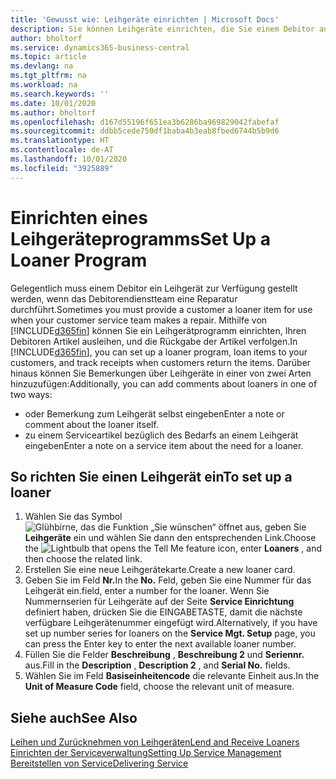 ```yaml
---
title: 'Gewusst wie: Leihgeräte einrichten | Microsoft Docs'
description: Sie können Leihgeräte einrichten, die Sie einem Debitor ausleihen können, wenn er Serviceartikel im Service hat.
author: bholtorf
ms.service: dynamics365-business-central
ms.topic: article
ms.devlang: na
ms.tgt_pltfrm: na
ms.workload: na
ms.search.keywords: ''
ms.date: 10/01/2020
ms.author: bholtorf
ms.openlocfilehash: d167d55196f651ea3b6286ba969829042fabefaf
ms.sourcegitcommit: ddbb5cede750df1baba4b3eab8fbed6744b5b9d6
ms.translationtype: HT
ms.contentlocale: de-AT
ms.lasthandoff: 10/01/2020
ms.locfileid: "3925889"
---
```

# <a name="set-up-a-loaner-program"></a><span data-ttu-id="7aad5-103">Einrichten eines Leihgeräteprogramms</span><span class="sxs-lookup"><span data-stu-id="7aad5-103">Set Up a Loaner Program</span></span>
<span data-ttu-id="7aad5-104">Gelegentlich muss einem Debitor ein Leihgerät zur Verfügung gestellt werden, wenn das Debitorendienstteam eine Reparatur durchführt.</span><span class="sxs-lookup"><span data-stu-id="7aad5-104">Sometimes you must provide a customer a loaner item for use when your customer service team makes a repair.</span></span> <span data-ttu-id="7aad5-105">Mithilfe von [!INCLUDE[d365fin](includes/d365fin_md.md)] können Sie ein Leihgerätprogramm einrichten, Ihren Debitoren Artikel ausleihen, und die Rückgabe der Artikel verfolgen.</span><span class="sxs-lookup"><span data-stu-id="7aad5-105">In [!INCLUDE[d365fin](includes/d365fin_md.md)], you can set up a loaner program, loan items to your customers, and track receipts when customers return the items.</span></span> <span data-ttu-id="7aad5-106">Darüber hinaus können Sie Bemerkungen über Leihgeräte in einer von zwei Arten hinzuzufügen:</span><span class="sxs-lookup"><span data-stu-id="7aad5-106">Additionally, you can add comments about loaners in one of two ways:</span></span>  
  
* <span data-ttu-id="7aad5-107">oder Bemerkung zum Leihgerät selbst eingeben</span><span class="sxs-lookup"><span data-stu-id="7aad5-107">Enter a note or comment about the loaner itself.</span></span>  
* <span data-ttu-id="7aad5-108">zu einem Serviceartikel bezüglich des Bedarfs an einem Leihgerät eingeben</span><span class="sxs-lookup"><span data-stu-id="7aad5-108">Enter a note on a service item about the need for a loaner.</span></span>  

## <a name="to-set-up-a-loaner"></a><span data-ttu-id="7aad5-109">So richten Sie einen Leihgerät ein</span><span class="sxs-lookup"><span data-stu-id="7aad5-109">To set up a loaner</span></span>  
1. <span data-ttu-id="7aad5-110">Wählen Sie das Symbol ![Glühbirne, das die Funktion „Sie wünschen“ öffnet](media/ui-search/search_small.png "Tell Me-Funktion") aus, geben Sie **Leihgeräte** ein und wählen Sie dann den entsprechenden Link.</span><span class="sxs-lookup"><span data-stu-id="7aad5-110">Choose the ![Lightbulb that opens the Tell Me feature](media/ui-search/search_small.png "Tell me what you want to do") icon, enter **Loaners** , and then choose the related link.</span></span>  
2. <span data-ttu-id="7aad5-111">Erstellen Sie eine neue Leihgerätekarte.</span><span class="sxs-lookup"><span data-stu-id="7aad5-111">Create a new loaner card.</span></span> 
3. <span data-ttu-id="7aad5-112">Geben Sie im Feld **Nr.**</span><span class="sxs-lookup"><span data-stu-id="7aad5-112">In the **No.**</span></span> <span data-ttu-id="7aad5-113">Feld,  geben Sie eine Nummer für das Leihgerät ein.</span><span class="sxs-lookup"><span data-stu-id="7aad5-113">field, enter a number for the loaner.</span></span> <span data-ttu-id="7aad5-114">Wenn Sie Nummernserien für Leihgeräte auf der Seite **Service Einrichtung** definiert haben, drücken Sie die EINGABETASTE, damit die nächste verfügbare Leihgerätenummer eingefügt wird.</span><span class="sxs-lookup"><span data-stu-id="7aad5-114">Alternatively, if you have set up number series for loaners on the **Service Mgt. Setup** page, you can press the Enter key to enter the next available loaner number.</span></span>  
4. <span data-ttu-id="7aad5-115">Füllen Sie die Felder **Beschreibung** , **Beschreibung 2** und **Seriennr.** aus.</span><span class="sxs-lookup"><span data-stu-id="7aad5-115">Fill in the **Description** , **Description 2** , and **Serial No.** fields.</span></span>  
5. <span data-ttu-id="7aad5-116">Wählen Sie im Feld **Basiseinheitencode** die relevante Einheit aus.</span><span class="sxs-lookup"><span data-stu-id="7aad5-116">In the **Unit of Measure Code** field, choose the relevant unit of measure.</span></span>  
  
## <a name="see-also"></a><span data-ttu-id="7aad5-117">Siehe auch</span><span class="sxs-lookup"><span data-stu-id="7aad5-117">See Also</span></span>
[<span data-ttu-id="7aad5-118">Leihen und Zurücknehmen von Leihgeräten</span><span class="sxs-lookup"><span data-stu-id="7aad5-118">Lend and Receive Loaners</span></span>](service-how-to-lend-receive-loaners.md)  
[<span data-ttu-id="7aad5-119">Einrichten der Serviceverwaltung</span><span class="sxs-lookup"><span data-stu-id="7aad5-119">Setting Up Service Management</span></span>](service-setup-service.md)  
[<span data-ttu-id="7aad5-120">Bereitstellen von Service</span><span class="sxs-lookup"><span data-stu-id="7aad5-120">Delivering Service</span></span>](service-deliver-service.md)  

